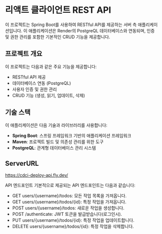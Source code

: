 # 리액트 클라이언트 REST API

이 프로젝트는 Spring Boot를 사용하여 RESTful API를 제공하는 서버 측 애플리케이션입니다. 이 애플리케이션은 Render의 PostgreQL 데이터베이스와 연동되며, 인증 및 권한 관리를 포함한 기본적인 CRUD 기능을 제공합니다.

## 프로젝트 개요

이 프로젝트는 다음과 같은 주요 기능을 제공합니다:
- RESTful API 제공
- 데이터베이스 연동 (PostgreQL)
- 사용자 인증 및 권한 관리
- CRUD 기능 (생성, 읽기, 업데이트, 삭제)

## 기술 스택

이 애플리케이션은 다음 기술과 라이브러리를 사용합니다:
- **Spring Boot**: 스프링 프레임워크 기반의 애플리케이션 프레임워크
- **Maven**: 프로젝트 빌드 및 의존성 관리를 위한 도구
- **PostgreQL**: 관계형 데이터베이스 관리 시스템

## ServerURL
https://cdci-deploy-api.fly.dev/

API 엔드포인트
기본적으로 제공되는 API 엔드포인트는 다음과 같습니다:

- GET users/{username}/todos: 모든 작업 목록을 가져옵니다.
- GET users/{username}/todos/{id}: 특정 작업을 가져옵니다.
- POST users/{username}/todos: 새로운 작업을 생성합니다.
- POST /authenticate: JWT 토큰을 발급받습니다(로그인시).
- PUT users/{username}/todos/{id}: 특정 작업을 업데이트합니다.
- DELETE users/{username}/todos/{id}: 특정 작업을 삭제합니다.
